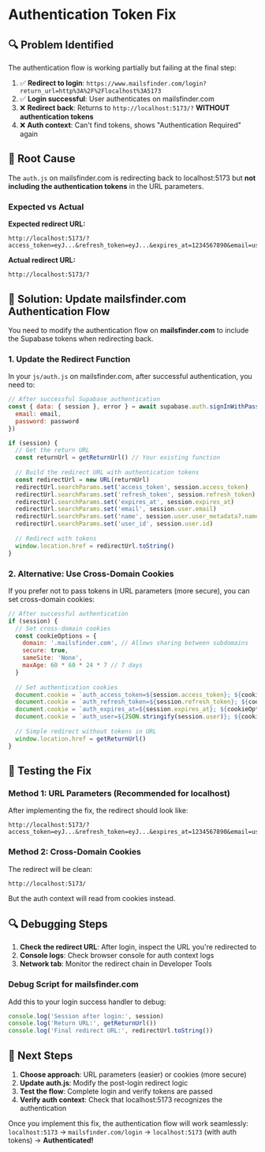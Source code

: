 # Authentication Token Fix

## 🔍 Problem Identified

The authentication flow is working partially but failing at the final step:

1. ✅ **Redirect to login**: `https://www.mailsfinder.com/login?return_url=http%3A%2F%2Flocalhost%3A5173`
2. ✅ **Login successful**: User authenticates on mailsfinder.com
3. ❌ **Redirect back**: Returns to `http://localhost:5173/?` **WITHOUT authentication tokens**
4. ❌ **Auth context**: Can't find tokens, shows "Authentication Required" again

## 🎯 Root Cause

The `auth.js` on mailsfinder.com is redirecting back to localhost:5173 but **not including the authentication tokens** in the URL parameters.

### Expected vs Actual

**Expected redirect URL:**
```
http://localhost:5173/?access_token=eyJ...&refresh_token=eyJ...&expires_at=1234567890&email=user@example.com&name=User%20Name
```

**Actual redirect URL:**
```
http://localhost:5173/?
```

## 🔧 Solution: Update mailsfinder.com Authentication Flow

You need to modify the authentication flow on **mailsfinder.com** to include the Supabase tokens when redirecting back.

### 1. Update the Redirect Function

In your `js/auth.js` on mailsfinder.com, after successful authentication, you need to:

```javascript
// After successful Supabase authentication
const { data: { session }, error } = await supabase.auth.signInWithPassword({
  email: email,
  password: password
})

if (session) {
  // Get the return URL
  const returnUrl = getReturnUrl() // Your existing function
  
  // Build the redirect URL with authentication tokens
  const redirectUrl = new URL(returnUrl)
  redirectUrl.searchParams.set('access_token', session.access_token)
  redirectUrl.searchParams.set('refresh_token', session.refresh_token)
  redirectUrl.searchParams.set('expires_at', session.expires_at)
  redirectUrl.searchParams.set('email', session.user.email)
  redirectUrl.searchParams.set('name', session.user.user_metadata?.name || session.user.email.split('@')[0])
  redirectUrl.searchParams.set('user_id', session.user.id)
  
  // Redirect with tokens
  window.location.href = redirectUrl.toString()
}
```

### 2. Alternative: Use Cross-Domain Cookies

If you prefer not to pass tokens in URL parameters (more secure), you can set cross-domain cookies:

```javascript
// After successful authentication
if (session) {
  // Set cross-domain cookies
  const cookieOptions = {
    domain: '.mailsfinder.com', // Allows sharing between subdomains
    secure: true,
    sameSite: 'None',
    maxAge: 60 * 60 * 24 * 7 // 7 days
  }
  
  // Set authentication cookies
  document.cookie = `auth_access_token=${session.access_token}; ${cookieOptions}`
  document.cookie = `auth_refresh_token=${session.refresh_token}; ${cookieOptions}`
  document.cookie = `auth_expires_at=${session.expires_at}; ${cookieOptions}`
  document.cookie = `auth_user=${JSON.stringify(session.user)}; ${cookieOptions}`
  
  // Simple redirect without tokens in URL
  window.location.href = getReturnUrl()
}
```

## 🧪 Testing the Fix

### Method 1: URL Parameters (Recommended for localhost)

After implementing the fix, the redirect should look like:
```
http://localhost:5173/?access_token=eyJ...&refresh_token=eyJ...&expires_at=1234567890&email=user@example.com&name=User%20Name
```

### Method 2: Cross-Domain Cookies

The redirect will be clean:
```
http://localhost:5173/
```

But the auth context will read from cookies instead.

## 🔍 Debugging Steps

1. **Check the redirect URL**: After login, inspect the URL you're redirected to
2. **Console logs**: Check browser console for auth context logs
3. **Network tab**: Monitor the redirect chain in Developer Tools

### Debug Script for mailsfinder.com

Add this to your login success handler to debug:

```javascript
console.log('Session after login:', session)
console.log('Return URL:', getReturnUrl())
console.log('Final redirect URL:', redirectUrl.toString())
```

## 🚀 Next Steps

1. **Choose approach**: URL parameters (easier) or cookies (more secure)
2. **Update auth.js**: Modify the post-login redirect logic
3. **Test the flow**: Complete login and verify tokens are passed
4. **Verify auth context**: Check that localhost:5173 recognizes the authentication

Once you implement this fix, the authentication flow will work seamlessly:
`localhost:5173` → `mailsfinder.com/login` → `localhost:5173` (with auth tokens) → **Authenticated!**